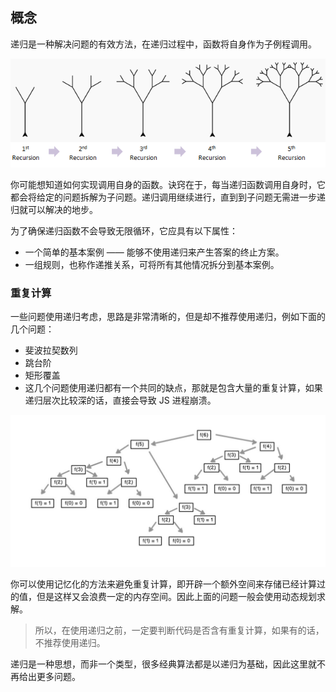 <!--
 * @Author: zhangyu
 * @Email: zhangdulin@outlook.com
 * @Date: 2021-07-15 16:19:33
 * @LastEditors: zhangyu
 * @LastEditTime: 2022-11-09 20:23:30
 * @Description:
-->

## 概念

递归是一种解决问题的有效方法，在递归过程中，函数将自身作为子例程调用。

![递归](../image/fJgzFyM6WvXGOi7.png "递归")

你可能想知道如何实现调用自身的函数。诀窍在于，每当递归函数调用自身时，它都会将给定的问题拆解为子问题。递归调用继续进行，直到到子问题无需进一步递归就可以解决的地步。

为了确保递归函数不会导致无限循环，它应具有以下属性：

- 一个简单的基本案例 —— 能够不使用递归来产生答案的终止方案。
- 一组规则，也称作递推关系，可将所有其他情况拆分到基本案例。

### 重复计算

一些问题使用递归考虑，思路是非常清晰的，但是却不推荐使用递归，例如下面的几个问题：

- 斐波拉契数列
- 跳台阶
- 矩形覆盖
- 这几个问题使用递归都有一个共同的缺点，那就是包含大量的重复计算，如果递归层次比较深的话，直接会导致 JS 进程崩溃。

![递归](../image/fA3okFVIMlxS1Q6.jpg "递归")

你可以使用记忆化的方法来避免重复计算，即开辟一个额外空间来存储已经计算过的值，但是这样又会浪费一定的内存空间。因此上面的问题一般会使用动态规划求解。

> 所以，在使用递归之前，一定要判断代码是否含有重复计算，如果有的话，不推荐使用递归。

递归是一种思想，而非一个类型，很多经典算法都是以递归为基础，因此这里就不再给出更多问题。

